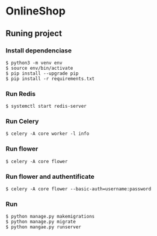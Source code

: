 # OnlineShop

## Runing project

### Install dependenciase
```
$ python3 -m venv env
$ source env/bin/activate
$ pip install --upgrade pip
$ pip install -r requirements.txt

```
### Run Redis
```console
$ systemctl start redis-server
```
### Run Celery
```console
$ celery -A core worker -l info
```
### Run flower
```console
$ celery -A core flower
```
### Run flower and authentificate
```
$ celery -A core flower --basic-auth=username:password
```
### Run
```
$ python manage.py makemigrations
$ python manage.py migrate
$ python mangae.py runserver
```

